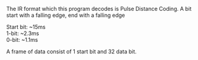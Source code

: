 The IR format which this program decodes is Pulse Distance Coding. A bit start with a falling edge, end with a falling edge

Start bit: ~15ms \
1-bit: ~2.3ms \
0-bit: ~1.1ms

A frame of data consist of 1 start bit and 32 data bit.